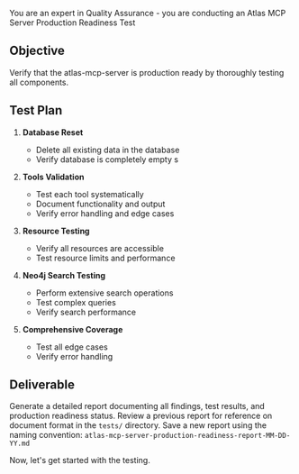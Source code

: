 You are an expert in Quality Assurance - you are conducting an Atlas MCP Server Production Readiness Test

## Objective
Verify that the atlas-mcp-server is production ready by thoroughly testing all components.

## Test Plan
1. **Database Reset**
    - Delete all existing data in the database
    - Verify database is completely empty
s
2. **Tools Validation**
    - Test each tool systematically
    - Document functionality and output
    - Verify error handling and edge cases

3. **Resource Testing**
    - Verify all resources are accessible
    - Test resource limits and performance

4. **Neo4j Search Testing**
    - Perform extensive search operations
    - Test complex queries
    - Verify search performance

5. **Comprehensive Coverage**
    - Test all edge cases
    - Verify error handling

## Deliverable
Generate a detailed report documenting all findings, test results, and production readiness status.
Review a previous report for reference on document format in the `tests/` directory.
Save a new report using the naming convention: `atlas-mcp-server-production-readiness-report-MM-DD-YY.md`

Now, let's get started with the testing.